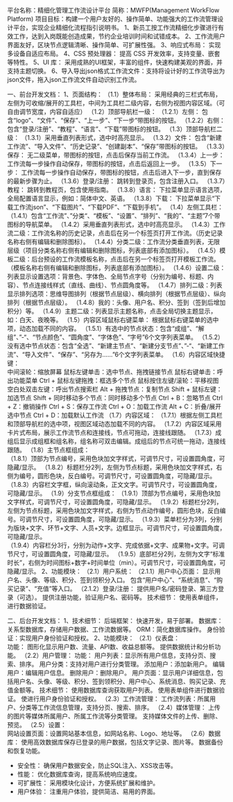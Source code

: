 平台名称：精细化管理工作流设计平台
简称：MWFP(Management WorkFlow Platform)
项目目标：构建一个用户友好的、操作简单、功能强大的工作流管理设计平台，实现企业精细化流程指引说明书。
1、新员工按工作流精细化步骤进行有效工作，达到入岗既能创造成果，节约企业培训时间和试错成本。
2、工作流用户界面友好，区块节点逻辑清晰、操作简单、可扩展性强。
3、响应式布局： 实现多设备自适应布局。
4、CSS 预处理器： 提高 CSS 开发效率，支持变量、嵌套等特性。
5、UI 库： 采用成熟的UI框架，丰富的组件，快速构建美观的界面，并支持主题切换。
6、导入导出json格式工作流文件：支持将设计好的工作流导出为json文件，拖入json工作流文件自动识别工作流。

一、前台开发文档：
1、页面结构：
（1.1）整体布局： 采用经典的三栏式布局，左侧为可收缩/展开的工具栏，中间为工具栏二级内容，右侧为视图内容区域。（可自由调节宽度，内容自适应）
（1.2）顶部导航栏一级：
    （1.2.1）左侧： 包含“logo”、“文件”、“保存”、“上一步”、“下一步”带图标的按钮。
    （1.2.2）右侧： 包含“登录/注册”、“教程”、“语言”、“下载”带图标的按钮。
（1.3）顶部导航栏二级：
	（1.3.1）采用垂直列表形式，选中时高亮显示。
	（1.3.2）文件： 包含“新建工作流”、“导入文件”、“历史记录”、“创建副本”、“保存”带图标的按钮。
	（1.3.3）保存： 无二级菜单，带图标的按钮，点击后保存当前工作流。
	（1.3.4）上一步： 工作流每一步操作自动保存，带图标的按钮，点击后返回上一步。
	（1.3.5）下一步： 工作流每一步操作自动保存，带图标的按钮，点击后进入下一步，直到保存的最新步骤为止。
	（1.3.6）登录/注册： 跳转到登录页，包含注册入口。
	（1.3.7）教程： 跳转到教程页，包含使用指南。
	（1.3.8）语言： 下拉菜单显示语言选项，全局配置语言显示，例如：简体中文、英语。
	（1.3.8）下载： 下拉菜单显示“下载工作流json”、“下载图片”、“下载PDF”、“下载到手机”。
（1.4）左侧工具栏：
    （1.4.1）包含“工作流”、”分类“、“模板”、“设置”、“排列”、“我的”、“主题”7个带图标的导航菜单。
    （1.4.2）采用垂直列表形式，选中时高亮显示。
	（1.4.3）工作流二级：工作流名称的历史记录，点击后在另一个标签页打开工作流。（历史记录名称右侧有编辑和删除图标）。
	（1.4.4）分类二级：工作流分类垂直列表，无限层级（项目分类名称右侧有编辑和删除图标，列表底部有添加图标）。
	（1.4.5）模板二级：后台预设的工作流模板名称，点击后在另一个标签页打开模板工作流。（模板名称右侧有编辑和删除图标，列表底部有添加图标）。
	（1.4.6）设置二级：列表显示设置选项：背景色、字体色、全局节点字号（分别为编号、标题、内容）、节点连接线样式（直线、曲线）、节点圆角度等。
	（1.4.7）排列二级：列表显示排列选项：思维导图排列（根据节点层级）、横向排列（根据节点层级）、纵向排列（根据节点层级）。
	（1.4.8）我的：头像、用户名、积分、签到（签到后增加积分）等。
	（1.4.9）主题二级：列表显示主题名称，点击全局切换主题显示，如：白天、夜晚等。
（1.5）内容区域鼠标右键菜单：
    根据鼠标右键菜单的选中项，动态加载不同的内容。	
	（1.5.1）有选中的节点状态：包含“成组”、“解组”、”-“、“节点颜色”、“圆角度”、“字体色”、“字号”6个文字列表菜单。
	（1.5.2）没有选中节点状态：包含“全选”、“新建主节点”、“新建分支节点”、”-“、“新建工作流”、“导入文件”、“保存”、“另存为……”6个文字列表菜单。
（1.6）内容区域快捷键：	
	中间滚轮：缩放屏幕
	鼠标左键单击：选中节点、拖拽链接节点
	鼠标右键单击：呼出功能菜单
	Ctrl + 鼠标左键拖拽：框选多个节点
	鼠标按住左键/滚轮：平移视图
	空白处双击左键：呼出节点搜索栏
	Alt + 拖拽节点：复制节点
	Shift + 鼠标左键：加选节点
	Shift + 同时移动多个节点：同时移动多个节点
	Ctrl + B：忽略节点
	Ctrl + Z：撤销操作
	Ctrl + S：保存工作流
	Ctrl + O：加载工作流
	Alt + C：折叠/展开选中节点
	Ctrl + D：加载默认工作流
（1.7）内容区域：
    （1.7.1）根据左侧工具栏和顶部导航栏的选中项，视图区域动态加载不同的内容。
    （1.7.2）内容区域采用卡片式布局，展示工作流节点和连接线，节点可拖动，连接线跟随。
	（1.7.3）成组后显示成组框和组名称，组名称可双击编辑。成组后的节点可统一拖动，连接线跟随。
（1.8）主节点框组成：	
	（1.8.1）顶部为节点编号，采用色块加文字样式，可调节尺寸，可设置圆角度，可隐藏/显示。
    （1.8.2）标题栏分2列，左侧为节点标题，采用色块加文字样式，右侧为编号，圆形色块，反白编号。可调节尺寸，可设置圆角度，可隐藏/显示。	
	（1.8.3）内容栏文字框，纵向滚动条，正文文字。可调节尺寸，可设置圆角度，可隐藏/显示。
（1.9）分支节点框组成：
    （1.9.1）顶部为节点编号，采用色块加文字样式，可调节尺寸，可设置圆角度，可隐藏/显示。
    （1.9.2）标题栏分2列，左侧为节点标题，采用色块加文字样式，右侧为节点动作编号，圆形色块，反白编号。可调节尺寸，可设置圆角度，可隐藏/显示。
	（1.9.3）菜单栏分为3列，分别为版块+文字、环节+文字、人员+文字。边框显示。可调节尺寸，可设置圆角度，可隐藏/显示。	
	（1.9.4）内容栏分3行，分别为动作+文字、完成依据+文字、成果物+文字。可调节尺寸，可设置圆角度，可隐藏/显示。
	（1.9.5）底部栏分2列，左侧为文字“标准时长”，右侧为时间图标+数字+时间单位（min）。可调节尺寸，可设置圆角度，可隐藏/显示。
2、功能模块：
（2.1）用户系统：
    （2.1.1）用户中心页面：
     显示用户名、头像、等级、积分、签到领积分入口。
     包含“用户中心”、“系统消息”、“购买记录”、“充值”等入口。
    （2.1.2）登录/注册：
     提供用户名/密码登录、第三方登录（可选）。
     提供注册功能，验证用户名、密码等。
     技术细节：
     使用表单组件，进行数据验证。
	 
二、后台开发文档：
1、技术细节：
	后端框架： 快速开发，易于部署。
    数据库：关系型数据库，存储用户数据、工作流数据等。
	ORM：简化数据库操作。
	身份验证：实现用户身份验证和授权。
2、功能模块：
（2.1）仪表盘：	
    功能：
    图形化显示用户数、流量、API数、收益总额等。
    提供数据统计和分析功能。
（2.2）用户管理：
	功能：
    用户列表：显示所有用户信息，支持分页、搜索、排序。
    用户分类：支持对用户进行分类管理。
    添加用户：添加新用户。
    编辑用户：编辑用户信息。
    删除用户：删除用户。
    用户页面：显示用户详细信息，包括用户名、头像、等级、积分、签到领积分、用户中心、系统消息、购买记录、充值金额等。
    技术细节：
     使用数据库查询获取用户列表。
     使用表单组件进行数据验证。
     使进行用户身份验证和授权。
（2.3）工作流管理：
	工作流列表：所属用户、分类等工作流信息管理，支持分页、搜索、排序。
（2.4）媒体管理：
	上传的图片等媒体所属用户、所属工作流等分类管理。
	支持媒体文件的上传、删除、预览。
（2.5）设置：	
	网站设置页面：设置网站基本信息，如网站名称、Logo、地址等。
（2.6）数据库：
	使用高效数据库保存已登录的用户数据，包括文字记录、图片等。
    数据备份和恢复功能。
	
*   安全性： 确保用户数据安全，防止SQL注入、XSS攻击等。
*   性能： 优化数据库查询，提高系统响应速度。
*   可扩展性： 采用模块化设计，方便系统扩展和维护。
*   用户体验： 注重用户体验，提供简洁、易用的界面。
